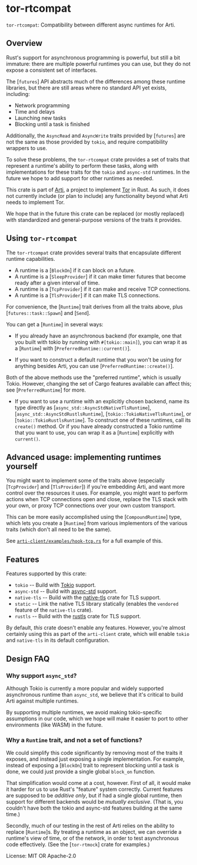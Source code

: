 # tor-rtcompat

`tor-rtcompat`: Compatibility between different async runtimes for Arti.

## Overview

Rust's support for asynchronous programming is powerful, but still
a bit immature: there are multiple powerful runtimes you can use,
but they do not expose a consistent set of interfaces.

The [`futures`] API abstracts much of the differences among these
runtime libraries, but there are still areas where no standard API
yet exists, including:
 - Network programming
 - Time and delays
 - Launching new tasks
 - Blocking until a task is finished

Additionally, the `AsyncRead` and `AsyncWrite` traits provided by
[`futures`] are not the same as those provided by `tokio`, and
require compatibility wrappers to use.

To solve these problems, the `tor-rtcompat` crate provides a set
of traits that represent a runtime's ability to perform these
tasks, along with implementations for these traits for the `tokio`
and `async-std` runtimes.  In the future we hope to add support
for other runtimes as needed.

This crate is part of
[Arti](https://gitlab.torproject.org/tpo/core/arti/), a project to
implement [Tor](https://www.torproject.org/) in Rust.
As such, it does not currently include (or
plan to include) any functionality beyond what Arti needs to
implement Tor.

We hope that in the future this crate can be replaced (or mostly
replaced) with standardized and general-purpose versions of the
traits it provides.

## Using `tor-rtcompat`

The `tor-rtcompat` crate provides several traits that
encapsulate different runtime capabilities.

 * A runtime is a [`BlockOn`] if it can block on a future.
 * A runtime is a [`SleepProvider`] if it can make timer futures that
   become ready after a given interval of time.
 * A runtime is a [`TcpProvider`] if it can make and receive TCP
   connections.
 * A runtime is a [`TlsProvider`] if it can make TLS connections.

For convenience, the [`Runtime`] trait derives from all the traits
above, plus [`futures::task::Spawn`] and [`Send`].

You can get a [`Runtime`] in several ways:

  * If you already have an asynchronous backend (for example, one
    that you built with tokio by running with
    `#[tokio::main]`), you can wrap it as a [`Runtime`] with
    [`PreferredRuntime::current()`].

  * If you want to construct a default runtime that you won't be
    using for anything besides Arti, you can use [`PreferredRuntime::create()`].

Both of the above methods use the "preferred runtime", which is usually Tokio.
However, changing the set of Cargo features available can affect this; see
[`PreferredRuntime`] for more.

  * If you want to use a runtime with an explicitly chosen backend,
    name its type directly as [`async_std::AsyncStdNativeTlsRuntime`],
    [`async_std::AsyncStdRustlsRuntime`], [`tokio::TokioNativeTlsRuntime`],
    or [`tokio::TokioRustlsRuntime`]. To construct one of these runtimes,
    call its `create()` method.  Or if you have already constructed a
    Tokio runtime that you want to use, you can wrap it as a
    [`Runtime`] explicitly with `current()`.

## Advanced usage: implementing runtimes yourself

You might want to implement some of the traits above (especially [`TcpProvider`] and
[`TlsProvider`]) if you're embedding Arti, and want more control over the resources it uses.
For example, you might want to perform actions when TCP connections open and close, replace the
TLS stack with your own, or proxy TCP connections over your own custom transport.

This can be more easily accomplished using the [`CompoundRuntime`] type, which lets you
create a [`Runtime`] from various implementors of the various traits (which don't all need to
be the same).

See [`arti-client/examples/hook-tcp.rs`](https://gitlab.torproject.org/tpo/core/arti/-/blob/main/crates/arti-client/examples/hook-tcp.rs)
for a full example of this.

## Features

Features supported by this crate:

* `tokio` -- Build with [Tokio](https://tokio.rs/) support.
* `async-std` -- Build with [async-std](https://async.rs/) support.
* `native-tls` -- Build with the [native-tls](https://github.com/sfackler/rust-native-tls)
  crate for TLS support.
* `static` -- Link the native TLS library statically (enables the `vendored` feature of the
  `native-tls` crate).
* `rustls` -- Build with the [rustls](https://github.com/rustls/rustls) crate for TLS support.

By default, *this* crate doesn't enable any features. However, you're almost certainly
using this as part of the `arti-client` crate, which will enable `tokio` and `native-tls` in
its default configuration.

## Design FAQ

### Why support `async_std`?

Although Tokio is currently a more popular and widely supported
asynchronous runtime than `async_std`, we believe that it's
critical to build Arti against multiple runtimes.

By supporting multiple runtimes, we avoid making tokio-specific
assumptions in our code, which we hope will make it easier to port
to other environments (like WASM) in the future.

### Why a `Runtime` trait, and not a set of functions?

We could simplify this code significantly by removing most of the
traits it exposes, and instead just exposing a single
implementation.  For example, instead of exposing a
[`BlockOn`] trait to represent blocking until a task is
done, we could just provide a single global `block_on` function.

That simplification would come at a cost, however.  First of all,
it would make it harder for us to use Rust's "feature" system
correctly.  Current features are supposed to be _additive only_,
but if had a single global runtime, then support for different
backends would be _mutually exclusive_.  (That is, you couldn't
have both the tokio and async-std features building at the same
time.)

Secondly, much of our testing in the rest of Arti relies on the
ability to replace [`Runtime`]s.  By treating a runtime as an
object, we can override a runtime's view of time, or of the
network, in order to test asynchronous code effectively.
(See the [`tor-rtmock`] crate for examples.)

License: MIT OR Apache-2.0
